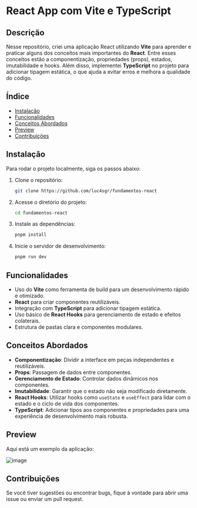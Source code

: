 # React App com Vite e TypeScript

## Descrição

Nesse repositório, criei uma aplicação React utilizando **Vite** para aprender e praticar alguns dos conceitos mais importantes do **React**. Entre esses conceitos estão a componentização, propriedades (props), estados, imutabilidade e hooks. Além disso, implementei **TypeScript** no projeto para adicionar tipagem estática, o que ajuda a evitar erros e melhora a qualidade do código.

## Índice

- [Instalação](#instalação)
- [Funcionalidades](#funcionalidades)
- [Conceitos Abordados](#conceitos-abordados)
- [Preview](#preview)
- [Contribuições](#contribuições)

## Instalação

Para rodar o projeto localmente, siga os passos abaixo:

1. Clone o repositório:

    ```bash
    git clone https://github.com/luc4sgr/fundamentos-react
    ```

2. Acesse o diretório do projeto:

    ```bash
    cd fundamentos-react
    ```

3. Instale as dependências:

    ```bash
    pnpm install
    ```

4. Inicie o servidor de desenvolvimento:

    ```bash
    pnpm run dev
    ```

## Funcionalidades

- Uso do **Vite** como ferramenta de build para um desenvolvimento rápido e otimizado.
- **React** para criar componentes reutilizáveis.
- Integração com **TypeScript** para adicionar tipagem estática.
- Uso básico de **React Hooks** para gerenciamento de estado e efeitos colaterais.
- Estrutura de pastas clara e componentes modulares.

## Conceitos Abordados

- **Componentização**: Dividir a interface em peças independentes e reutilizáveis.
- **Props**: Passagem de dados entre componentes.
- **Gerenciamento de Estado**: Controlar dados dinâmicos nos componentes.
- **Imutabilidade**: Garantir que o estado não seja modificado diretamente.
- **React Hooks**: Utilizar hooks como `useState` e `useEffect` para lidar com o estado e o ciclo de vida dos componentes.
- **TypeScript**: Adicionar tipos aos componentes e propriedades para uma experiência de desenvolvimento mais robusta.

## Preview

Aqui está um exemplo da aplicação:

![image](https://github.com/user-attachments/assets/60601b0d-7489-49ad-8920-df8aecb119b3)

## Contribuições

Se você tiver sugestões ou encontrar bugs, fique à vontade para abrir uma issue ou enviar um pull request.

